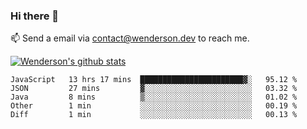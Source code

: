 ### Hi there 👋

<!--
**Wenderson-P/wenderson-p** is a ✨ _special_ ✨ repository because its `README.md` (this file) appears on your GitHub profile.

Here are some ideas to get you started:

- 🔭 I’m currently working on ...
- 🌱 I’m currently learning ...
- 👯 I’m looking to collaborate on ...
- 🤔 I’m looking for help with ...
- 💬 Ask me about ...
- 📫 How to reach me: ...
- 😄 Pronouns: ...
- ⚡ Fun fact: ...
-->

📫  Send a email via contact@wenderson.dev to reach me.

[![Wenderson's github stats](https://github-readme-stats.vercel.app/api?username=wenderson-p&show_icons=true&theme=tokyonight&hide=issues)](https://github.com/wenderson-p/github-readme-stats)

<!--START_SECTION:waka-->
```text
JavaScript   13 hrs 17 mins  ███████████████████████▓░   95.12 % 
JSON         27 mins         ▓░░░░░░░░░░░░░░░░░░░░░░░░   03.32 % 
Java         8 mins          ▒░░░░░░░░░░░░░░░░░░░░░░░░   01.02 % 
Other        1 min           ░░░░░░░░░░░░░░░░░░░░░░░░░   00.19 % 
Diff         1 min           ░░░░░░░░░░░░░░░░░░░░░░░░░   00.13 % 
```
<!--END_SECTION:waka-->
